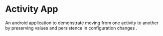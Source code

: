 # Activity App

An android application to demonstrate moving from one activity to another by preserving values and persistence in configuration changes .